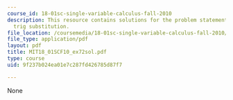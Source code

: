 ```yaml
---
course_id: 18-01sc-single-variable-calculus-fall-2010
description: This resource contains solutions for the problem statements related to
  trig substitution.
file_location: /coursemedia/18-01sc-single-variable-calculus-fall-2010/9f237b024ea01e7c287fd426785d87f7_MIT18_01SCF10_ex72sol.pdf
file_type: application/pdf
layout: pdf
title: MIT18_01SCF10_ex72sol.pdf
type: course
uid: 9f237b024ea01e7c287fd426785d87f7

---
```

None